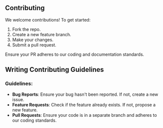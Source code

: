 ## Contributing

We welcome contributions! To get started:

1. Fork the repo.
2. Create a new feature branch.
3. Make your changes.
4. Submit a pull request.

Ensure your PR adheres to our coding and documentation standards.

## Writing Contributing Guidelines

### Guidelines:

- **Bug Reports**: Ensure your bug hasn't been reported. If not, create a new issue.
- **Feature Requests**: Check if the feature already exists. If not, propose a new feature.
- **Pull Requests**: Ensure your code is in a separate branch and adheres to our coding standards.
